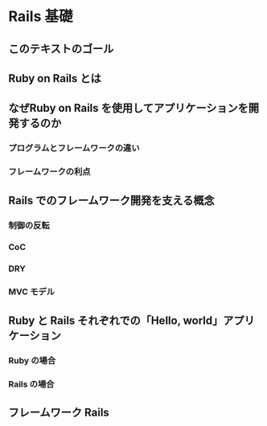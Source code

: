 # Rails 基礎

## このテキストのゴール

## Ruby on Rails とは

## なぜRuby on Rails を使用してアプリケーションを開発するのか

### プログラムとフレームワークの違い

### フレームワークの利点

## Rails でのフレームワーク開発を支える概念

### 制御の反転

### CoC

### DRY

### MVC モデル

## Ruby と Rails それぞれでの「Hello, world」アプリケーション

### Ruby の場合

### Rails の場合

## フレームワーク Rails
